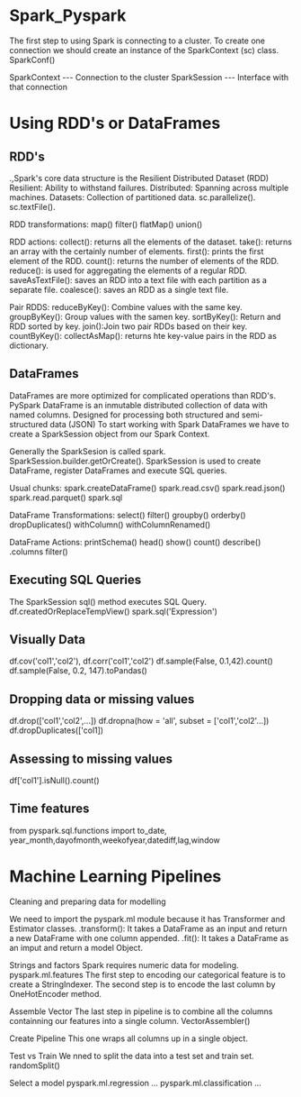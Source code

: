 # Spark_Pyspark
The first step to using Spark is connecting to a cluster.
To create one connection we should create an instance of the SparkContext (sc) class.
SparkConf()

SparkContext --- Connection to the cluster
SparkSession --- Interface with that connection

# Using RDD's or DataFrames

## RDD's 

.,Spark's core data structure is the Resilient Distributed Dataset (RDD)  
Resilient: Ability to withstand failures.
Distributed: Spanning across multiple machines.
Datasets: Collection of partitioned data.
sc.parallelize().
sc.textFile().

RDD transformations:
map()
filter()
flatMap()
union()

RDD actions:
collect(): returns all the elements of the dataset.
take(): returns an array with the certainly number of elements.
first(): prints the first element of the RDD. 
count(): returns the number of elements of the RDD.
reduce(): is used for aggregating the elements of a regular RDD.
saveAsTextFile(): saves an RDD into a text file with each partition as 
a separate file.
coalesce(): saves an RDD as a single text file.

Pair RDDS:
reduceByKey(): Combine values with the same key.
groupByKey(): Group values with the samen key.
sortByKey(): Return and RDD sorted by key.
join():Join two pair RDDs based on their key.
countByKey(): 
collectAsMap(): returns hte key-value pairs in the RDD as dictionary.

## DataFrames

DataFrames are more optimized for complicated operations than RDD's.
PySpark DataFrame is an inmutable distributed collection of data with named columns.
Designed for processing both structured and semi-structured data (JSON)
To start working with Spark DataFrames we have to create a SparkSession object
from our Spark Context.

Generally the SparkSesion is called spark.
SparkSession.builder.getOrCreate().
SparkSession is used to create DataFrame, register DataFrames and execute SQL queries.

Usual chunks:
spark.createDataFrame()
spark.read.csv()
spark.read.json()
spark.read.parquet()
spark.sql

DataFrame Transformations:
select()
filter()
groupby()
orderby()
dropDuplicates()
withColumn()
withColumnRenamed()


DataFrame Actions:
printSchema()
head()
show()
count()
describe()
.columns
filter()


## Executing SQL Queries
The SparkSession sql() method executes SQL Query.
df.createdOrReplaceTempView()
spark.sql('Expression')
## Visually Data
df.cov('col1','col2'), df.corr('col1','col2')
df.sample(False, 0.1,42).count()
df.sample(False, 0.2, 147).toPandas()
## Dropping data or missing values
df.drop(['col1','col2',...])
df.dropna(how = 'all', subset = ['col1','col2'...])
df.dropDuplicates(['col1])
## Assessing to missing values
df['col1'].isNull().count()
## Time features
from pyspark.sql.functions import to_date, year_month,dayofmonth,weekofyear,datediff,lag,window



# Machine Learning Pipelines

Cleaning and preparing data for modelling

We need to import the pyspark.ml module because it has Transformer and Estimator
classes.
.transform(): It takes a DataFrame as an input and return a new DataFrame with one
column appended.
.fit(): It takes a DataFrame as an imput and return a model Object.

Strings and factors
Spark requires numeric data for modeling.
pyspark.ml.features
The first step to encoding our categorical feature is to create a StringIndexer.
The second step is to encode the last column by OneHotEncoder method.

Assemble Vector
The last step in pipeline is to combine all the columns containning our features into
a single column.
VectorAssembler()

Create Pipeline
This one wraps all columns up in a single object.

Test vs Train
We nned to split the data into a test set and train set.
randomSplit()

Select a model
pyspark.ml.regression ...
pyspark.ml.classification ...



